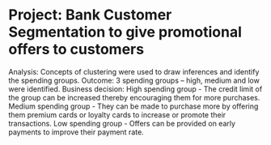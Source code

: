 # Project: Bank Customer Segmentation to give promotional offers to customers
Analysis: Concepts of clustering were used to draw inferences and identify the spending groups.
Outcome: 3 spending groups – high, medium and low were identified.
Business decision: High spending group - The credit limit of the group can be increased thereby encouraging them for more purchases. Medium spending group - They can be made to purchase more by offering them premium cards or loyalty cards to increase or promote their transactions. Low spending group - Offers can be provided on early payments to improve their payment rate.
